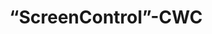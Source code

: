 ---
title:  '“ScreenControl”-CWC'
keywords: [WinCC Unified, SIMATIC WinCC Unified, Custom Web Control, CWC, HMI, SIMATIC, Visualisation]
geometry:
- margin=20mm
linkcolor: blue
documentclass: scrartcl
...